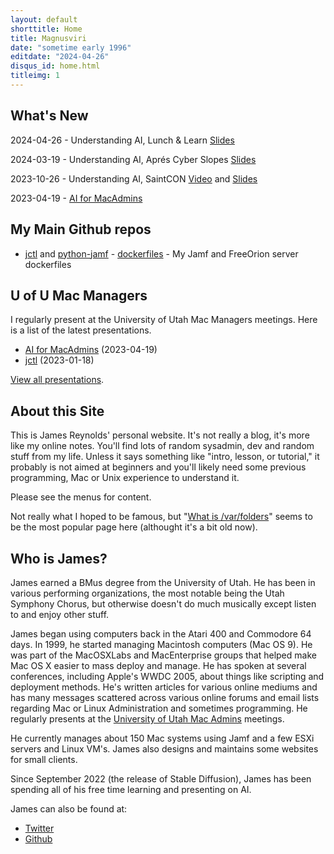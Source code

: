 ```yaml
---
layout: default
shorttitle: Home
title: Magnusviri
date: "sometime early 1996"
editdate: "2024-04-26"
disqus_id: home.html
titleimg: 1
---
```


## What's New

2024-04-26 - Understanding AI, Lunch & Learn [Slides](/dl/lunch-and-learn-2024.pdf)

2024-03-19 - Understanding AI, Aprés Cyber Slopes [Slides](/dl/aprés-cyber-slopes-2024.pdf)

2023-10-26 - Understanding AI, SaintCON [Video]((https://www.youtube.com/watch?v=kIMOb74dSkU)) and [Slides](/dl/ai-saintcon-2023.pdf)

2023-04-19 - [AI for MacAdmins](https://stream.lib.utah.edu/index.php?c=details&id=13574)

## My Main Github repos

- [jctl](https://github.com/magnusviri/jctl) and [python-jamf](https://github.com/magnusviri/python-jamf) - [dockerfiles](https://github.com/magnusviri/dockerfiles) - My Jamf and FreeOrion server dockerfiles

## U of U Mac Managers

I regularly present at the University of Utah Mac Managers meetings. Here is a list of the latest presentations.

- [AI for MacAdmins](https://stream.lib.utah.edu/index.php?c=details&id=13574) (2023-04-19)
- [jctl](https://stream.lib.utah.edu/index.php?c=details&id=13542) (2023-01-18)

[View all presentations](https://stream.lib.utah.edu/index.php?c=browse&m=results&q=james+reynolds&cat=&sort=newest).

## About this Site

This is James Reynolds' personal website. It's not really a blog, it's more like my online notes. You'll find lots of random sysadmin, dev and random stuff from my life. Unless it says something like "intro, lesson, or tutorial," it probably is not aimed at beginners and you'll likely need some previous programming, Mac or Unix experience to understand it.

Please see the menus for content.

Not really what I hoped to be famous, but "[What is /var/folders](http://magnusviri.com/what-is-var-folders.html)" seems to be the most popular page here (althought it's a bit old now).

## Who is James?

James earned a BMus degree from the University of Utah. He has been in various performing organizations, the most notable being the Utah Symphony Chorus, but otherwise doesn't do much musically except listen to and enjoy other stuff.

James began using computers back in the Atari 400 and Commodore 64 days. In 1999, he started managing Macintosh computers (Mac OS 9). He was part of the MacOSXLabs and MacEnterprise groups that helped make Mac OS X easier to mass deploy and manage. He has spoken at several conferences, including Apple's WWDC 2005, about things like scripting and deployment methods. He's written articles for various online mediums and has many messages scattered across various online forums and email lists regarding Mac or Linux Administration and sometimes programming. He regularly presents at the [University of Utah Mac Admins](https://apple.lib.utah.edu/) meetings.

He currently manages about 150 Mac systems using Jamf and a few ESXi servers and Linux VM's. James also designs and maintains some websites for small clients.

Since September 2022 (the release of Stable Diffusion), James has been spending all of his free time learning and presenting on AI.

James can also be found at:

- [Twitter](https://twitter.com/magnusviri)
- [Github](https://github.com/magnusviri)
